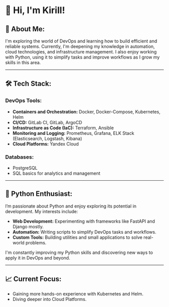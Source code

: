 # 👋 Hi, I'm Kirill!

## 🚀 About Me:
I'm exploring the world of DevOps and learning how to build efficient and reliable systems.
Currently, I'm deepening my knowledge in automation, cloud technologies, and infrastructure management.
I also enjoy working with Python, using it to simplify tasks and improve workflows as I grow my skills in this area.

---

## 🛠️ Tech Stack:
### **DevOps Tools:**
- **Containers and Orchestration:** Docker, Docker-Compose, Kubernetes, Helm
- **CI/CD:** GitLab CI, GitLab, ArgoCD
- **Infrastructure as Code (IaC):** Terraform, Ansible
- **Monitoring and Logging:** Prometheus, Grafana, ELK Stack (Elasticsearch, Logstash, Kibana)
- **Cloud Platforms:** Yandex Cloud

### **Databases:**
- PostgreSQL
- SQL basics for analytics and management

---

## 🐍 Python Enthusiast:
I’m passionate about Python and enjoy exploring its potential in development. My interests include:
- **Web Development:** Experimenting with frameworks like FastAPI and Django mostly.
- **Automation:** Writing scripts to simplify DevOps tasks and workflows.
- **Custom Tools:** Building utilities and small applications to solve real-world problems.

I'm constantly improving my Python skills and discovering new ways to apply it in DevOps and beyond.

---

## 📈 Current Focus:
- Gaining more hands-on experience with Kubernetes and Helm.
- Diving deeper into Cloud Platforms.




